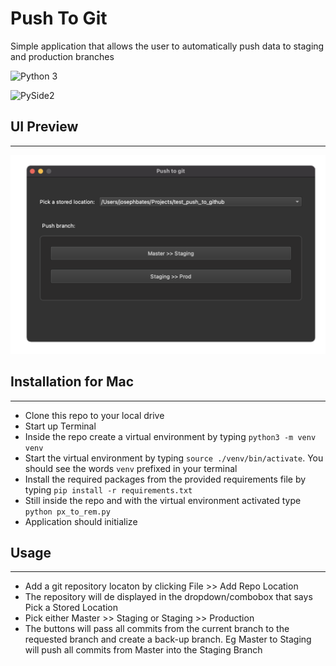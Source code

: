# Push To Git
Simple application that allows the user to automatically push data to staging and production branches


![Python 3](https://img.shields.io/badge/Python-Python3-yellowgreen "Python 3")


![PySide2](https://img.shields.io/badge/PySide2-Qt%20for%20Python-blue "PySide2")


## UI Preview
***
<img src="/images/push_to_git_img.png" alt="push to git ui screenshot" width="600"/>

## Installation for Mac
---
- Clone this repo to your local drive
- Start up Terminal
- Inside the repo create a virtual environment by typing `python3 -m venv venv`
- Start the virtual environment by typing `source ./venv/bin/activate`.  You should see the words `venv` prefixed in your terminal
- Install the required packages from the provided requirements file by typing `pip install -r requirements.txt`
- Still inside the repo and with the virtual environment activated type `python px_to_rem.py`
- Application should initialize

## Usage
---
- Add a git repository locaton by clicking File >> Add Repo Location
- The repository will de displayed in the dropdown/combobox that says Pick a Stored Location
- Pick either Master >> Staging or Staging >> Production
- The buttons will pass all commits from the current branch to the requested branch and create a back-up branch.  Eg Master to Staging will push all commits from Master into the Staging Branch
